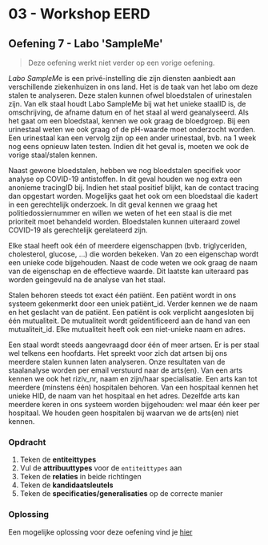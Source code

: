 # 03 - Workshop EERD

## Oefening 7 - Labo 'SampleMe'
> Deze oefening werkt niet verder op een vorige oefening.

<i>Labo SampleMe</i> is een privé-instelling die zijn diensten aanbiedt aan verschillende ziekenhuizen in ons land. Het is de taak van het labo om deze stalen te analyseren. Deze stalen kunnen ofwel bloedstalen of urinestalen zijn. Van elk staal houdt Labo SampleMe bij wat het unieke staalID is, de omschrijving, de afname datum en of het staal al werd geanalyseerd. Als het gaat om een bloedstaal, kennen we ook graag de bloedgroep. Bij een urinestaal weten we ook graag of de pH-waarde moet onderzocht worden. Een urinestaal kan een vervolg zijn op een ander urinestaal, bvb. na 1 week nog eens opnieuw laten testen. Indien dit het geval is, moeten we ook de vorige staal/stalen kennen.

Naast gewone bloedstalen, hebben we nog bloedstalen specifiek voor analyse op COVID-19 antistoffen. In dit geval houden we nog extra een anonieme tracingID bij. Indien het staal positief blijkt, kan de contact tracing dan opgestart worden. Mogelijks gaat het ook om een bloedstaal die kadert in een gerechtelijk onderzoek. In dit geval kennen we graag het politiedossiernummer en willen we weten of het een staal is die met prioriteit moet behandeld worden. Bloedstalen kunnen uiteraard zowel COVID-19 als gerechtelijk gerelateerd zijn.

Elke staal heeft ook één of meerdere eigenschappen (bvb. triglyceriden, cholesterol, glucose, …) die worden bekeken. Van zo een eigenschap wordt een unieke code bijgehouden. Naast de code weten we ook graag de naam van de eigenschap en de effectieve waarde. Dit laatste kan uiteraard pas worden geingevuld na de analyse van het staal. 

Stalen behoren steeds tot exact één patiënt. Een patiënt wordt in ons systeem gekenmerkt door een uniek patiënt_id. Verder kennen we de naam en het geslacht van de patiënt. 
Een patiënt is ook verplicht aangesloten bij één mutualiteit. De mutualiteit wordt geïdentificeerd aan de hand van een  mutualiteit_id. Elke mutualiteit heeft ook een niet-unieke naam en adres.

Een staal wordt steeds aangevraagd door één of meer artsen. Er is per staal wel telkens een hoofdarts. Het spreekt voor zich dat artsen bij ons meerdere stalen kunnen laten analyseren. Onze resultaten van de staalanalyse worden per email verstuurd naar de arts(en). Van een arts kennen we ook het riziv_nr, naam en zijn/haar specialisatie. Een arts kan tot meerdere (minstens één) hospitalen behoren. Van een hospitaal kennen het unieke HID, de naam van het hospitaal en het adres. Dezelfde arts kan meerdere keren in ons systeem worden bijgehouden: wel maar één keer per hospitaal. We houden geen hospitalen bij waarvan we de arts(en) niet kennen.

### Opdracht
1. Teken de **entiteittypes**
2. Vul de **attribuuttypes** voor de `entiteittypes` aan
3. Teken de **relaties** in beide richtingen
4. Teken de **kandidaatsleutels**
5. Teken de **specificaties/generalisaties** op de correcte manier

### Oplossing
Een mogelijke oplossing voor deze oefening vind je [hier](../solutions/exercise-7.md)


